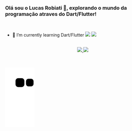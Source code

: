 ### Olá sou o Lucas Robiati 👋, explorando o mundo da programação atraves do Dart/Flutter!

<br>


- 🌱 I’m currently learning Dart/Flutter <a href="https://dart.dev/"><img height="20" src="https://cdn.jsdelivr.net/gh/devicons/devicon/icons/dart/dart-original.svg" target="_blank"/></a> <a href="https://flutter.dev/"><img height="20" src="https://cdn.jsdelivr.net/gh/devicons/devicon/icons/flutter/flutter-original.svg" target="_blank"/></a>

<br>

<div align="center">
  <a href="https://github.com/Casiati">
  <img width="42%" src="https://github-readme-stats.vercel.app/api?username=Casiati&show_icons=true&theme=dark&include_all_commits=true&count_private=true"/>
  <img width="42%" src="https://github-readme-stats.vercel.app/api/top-langs/?username=Casiati&layout=compact&langs_count=4&theme=dark&count_private=true"/>
</div>
<br><br>
  
 ![Snake animation](https://github.com/Casiati/Casiati/blob/output/github-contribution-grid-snake.svg)
